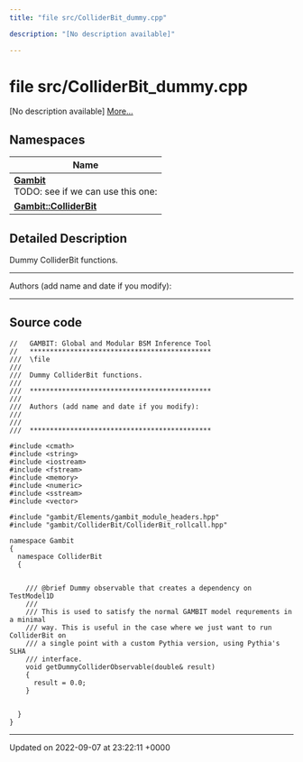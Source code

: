 ```yaml
---
title: "file src/ColliderBit_dummy.cpp"

description: "[No description available]"

---
```


# file src/ColliderBit_dummy.cpp

[No description available] [More...](#detailed-description)

## Namespaces

| Name           |
| -------------- |
| **[Gambit](/documentation/code/namespaces/namespacegambit/)** <br>TODO: see if we can use this one:  |
| **[Gambit::ColliderBit](/documentation/code/namespaces/namespacegambit_1_1colliderbit/)**  |

## Detailed Description


Dummy ColliderBit functions.



------------------

Authors (add name and date if you modify):



------------------




## Source code

```
//   GAMBIT: Global and Modular BSM Inference Tool
//   *********************************************
///  \file
///
///  Dummy ColliderBit functions.
///
///  *********************************************
///
///  Authors (add name and date if you modify):
///
///
///  *********************************************

#include <cmath>
#include <string>
#include <iostream>
#include <fstream>
#include <memory>
#include <numeric>
#include <sstream>
#include <vector>

#include "gambit/Elements/gambit_module_headers.hpp"
#include "gambit/ColliderBit/ColliderBit_rollcall.hpp"

namespace Gambit
{
  namespace ColliderBit
  {


    /// @brief Dummy observable that creates a dependency on TestModel1D
    ///
    /// This is used to satisfy the normal GAMBIT model requrements in a minimal
    /// way. This is useful in the case where we just want to run ColliderBit on
    /// a single point with a custom Pythia version, using Pythia's SLHA
    /// interface.
    void getDummyColliderObservable(double& result)
    {
      result = 0.0;
    }


  }
}
```


-------------------------------

Updated on 2022-09-07 at 23:22:11 +0000
